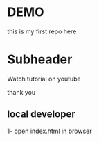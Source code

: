 # DEMO

this is my first repo here

# Subheader

Watch tutorial on youtube

thank you 

## local developer

1- open index.html in browser
